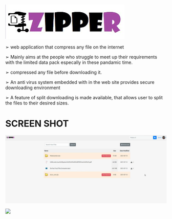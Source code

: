 ![Logo](./logo.JPG "Zipper Logo")

➢ web application that compress any file on the internet

➢ Mainly aims at the people who struggle to meet up their requirements with the
limited data pack especally in these pandamic time.

➢ compressed any file before downloading it.

➢ An anti virus system embedded with in the web site provides secure downloading
environment

➢ A feature of split downloading is made available, that allows user to split the files to
their desired sizes.

# SCREEN SHOT
![screenshot](./screenshot.png "Zipper screen shot")

<img src=https://media1.giphy.com/media/hDAl6KdJ5M8gnir1XS/giphy.gif>

